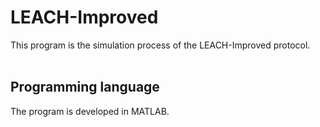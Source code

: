 # LEACH-Improved
This program is the simulation process of the LEACH-Improved protocol.
<br/>
<br/>
## Programming language
The program is developed in MATLAB.
